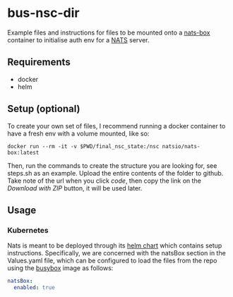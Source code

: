 # bus-nsc-dir
Example files and instructions for files to be mounted onto a [nats-box](https://github.com/nats-io/nats-box) container to initialise auth env for a [NATS](https://nats.io/) server.
## Requirements
- docker
- helm
## Setup (optional)
To create your own set of files, I recommend running a docker container to have a fresh env with a volume mounted, like so:
```
docker run --rm -it -v $PWD/final_nsc_state:/nsc natsio/nats-box:latest
```
Then, run the commands to create the structure you are looking for, see steps.sh as an example. Upload the entire contents of the folder to github.
Take note of the url when you click _code_, then copy the link on the _Download with ZIP_ button, it will be used later.
## Usage
### Kubernetes
Nats is meant to be deployed through its [helm chart](https://github.com/nats-io/k8s) which contains setup instructions. Specifically, we are concerned with the natsBox section in the Values.yaml file, which can be configured to load the files from the repo using the [busybox](https://hub.docker.com/_/busybox) image as follows:
```yaml
natsBox:
  enabled: true
  
```
